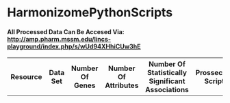 # HarmonizomePythonScripts

#### All Processed Data Can Be Accesed Via: <br/> http://amp.pharm.mssm.edu/lincs-playground/index.php/s/wUd94XHhiCUw3hE


<table>
  <th>
    Resource
  </th>
  <th>
    Data Set
  </th>
  <th>
    Number Of Genes
  </th>
  <th>
    Number Of Attributes
  </th>
  <th>
    Number Of Statistically Significant Associations
  </th>
  <th>
    Prossecing Script
  </th>
  <th>
    Processed Data
  </th>
  </table>
